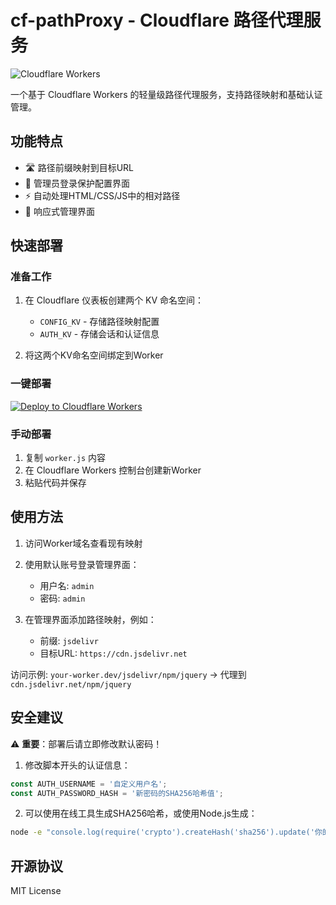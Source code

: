 # cf-pathProxy - Cloudflare 路径代理服务

![Cloudflare Workers](https://img.shields.io/badge/Cloudflare-Workers-orange)

一个基于 Cloudflare Workers 的轻量级路径代理服务，支持路径映射和基础认证管理。

## 功能特点

- 🛣️ 路径前缀映射到目标URL
- 🔐 管理员登录保护配置界面
- ⚡ 自动处理HTML/CSS/JS中的相对路径
- 📱 响应式管理界面

## 快速部署

### 准备工作

1. 在 Cloudflare 仪表板创建两个 KV 命名空间：
   - `CONFIG_KV` - 存储路径映射配置
   - `AUTH_KV` - 存储会话和认证信息

2. 将这两个KV命名空间绑定到Worker

### 一键部署

[![Deploy to Cloudflare Workers](https://deploy.workers.cloudflare.com/button)](https://deploy.workers.cloudflare.com/?url=https://github.com/nibawei/cf-pathproxy)

### 手动部署

1. 复制 `worker.js` 内容
2. 在 Cloudflare Workers 控制台创建新Worker
3. 粘贴代码并保存

## 使用方法

1. 访问Worker域名查看现有映射
2. 使用默认账号登录管理界面：
   - 用户名: `admin`
   - 密码: `admin`

3. 在管理界面添加路径映射，例如：
   - 前缀: `jsdelivr`
   - 目标URL: `https://cdn.jsdelivr.net`

访问示例: `your-worker.dev/jsdelivr/npm/jquery` → 代理到 `cdn.jsdelivr.net/npm/jquery`

## 安全建议

⚠️ **重要**：部署后请立即修改默认密码！

1. 修改脚本开头的认证信息：
```javascript
const AUTH_USERNAME = '自定义用户名';
const AUTH_PASSWORD_HASH = '新密码的SHA256哈希值'; 
```

2. 可以使用在线工具生成SHA256哈希，或使用Node.js生成：
```bash
node -e "console.log(require('crypto').createHash('sha256').update('你的密码').digest('hex'))"
```

## 开源协议

MIT License
